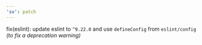 ```yaml
---
'sv': patch
---
```


fix(eslint): update eslint to `^9.22.0` and use `defineConfig` from `eslint/config` _(to fix a deprecation warning)_
